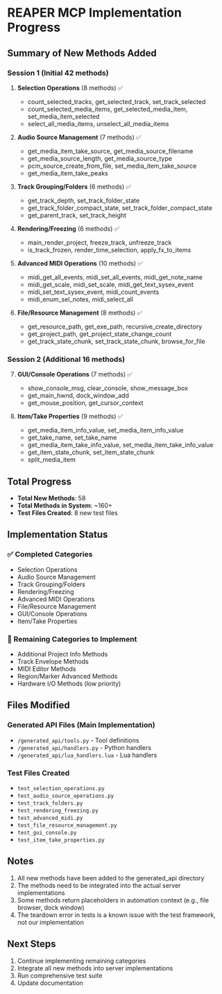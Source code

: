 # REAPER MCP Implementation Progress

## Summary of New Methods Added

### Session 1 (Initial 42 methods)
1. **Selection Operations** (8 methods) ✅
   - count_selected_tracks, get_selected_track, set_track_selected
   - count_selected_media_items, get_selected_media_item, set_media_item_selected
   - select_all_media_items, unselect_all_media_items

2. **Audio Source Management** (7 methods) ✅
   - get_media_item_take_source, get_media_source_filename
   - get_media_source_length, get_media_source_type
   - pcm_source_create_from_file, set_media_item_take_source
   - get_media_item_take_peaks

3. **Track Grouping/Folders** (6 methods) ✅
   - get_track_depth, set_track_folder_state
   - get_track_folder_compact_state, set_track_folder_compact_state
   - get_parent_track, set_track_height

4. **Rendering/Freezing** (6 methods) ✅
   - main_render_project, freeze_track, unfreeze_track
   - is_track_frozen, render_time_selection, apply_fx_to_items

5. **Advanced MIDI Operations** (10 methods) ✅
   - midi_get_all_events, midi_set_all_events, midi_get_note_name
   - midi_get_scale, midi_set_scale, midi_get_text_sysex_event
   - midi_set_text_sysex_event, midi_count_events
   - midi_enum_sel_notes, midi_select_all

6. **File/Resource Management** (8 methods) ✅
   - get_resource_path, get_exe_path, recursive_create_directory
   - get_project_path, get_project_state_change_count
   - get_track_state_chunk, set_track_state_chunk, browse_for_file

### Session 2 (Additional 16 methods)
7. **GUI/Console Operations** (7 methods) ✅
   - show_console_msg, clear_console, show_message_box
   - get_main_hwnd, dock_window_add
   - get_mouse_position, get_cursor_context

8. **Item/Take Properties** (9 methods) ✅
   - get_media_item_info_value, set_media_item_info_value
   - get_take_name, set_take_name
   - get_media_item_take_info_value, set_media_item_take_info_value
   - get_item_state_chunk, set_item_state_chunk
   - split_media_item

## Total Progress
- **Total New Methods**: 58
- **Total Methods in System**: ~160+
- **Test Files Created**: 8 new test files

## Implementation Status

### ✅ Completed Categories
- Selection Operations
- Audio Source Management  
- Track Grouping/Folders
- Rendering/Freezing
- Advanced MIDI Operations
- File/Resource Management
- GUI/Console Operations
- Item/Take Properties

### 🔄 Remaining Categories to Implement
- Additional Project Info Methods
- Track Envelope Methods
- MIDI Editor Methods
- Region/Marker Advanced Methods
- Hardware I/O Methods (low priority)

## Files Modified

### Generated API Files (Main Implementation)
- `/generated_api/tools.py` - Tool definitions
- `/generated_api/handlers.py` - Python handlers
- `/generated_api/lua_handlers.lua` - Lua handlers

### Test Files Created
- `test_selection_operations.py`
- `test_audio_source_operations.py`
- `test_track_folders.py`
- `test_rendering_freezing.py`
- `test_advanced_midi.py`
- `test_file_resource_management.py`
- `test_gui_console.py`
- `test_item_take_properties.py`

## Notes

1. All new methods have been added to the generated_api directory
2. The methods need to be integrated into the actual server implementations
3. Some methods return placeholders in automation context (e.g., file browser, dock window)
4. The teardown error in tests is a known issue with the test framework, not our implementation

## Next Steps

1. Continue implementing remaining categories
2. Integrate all new methods into server implementations
3. Run comprehensive test suite
4. Update documentation